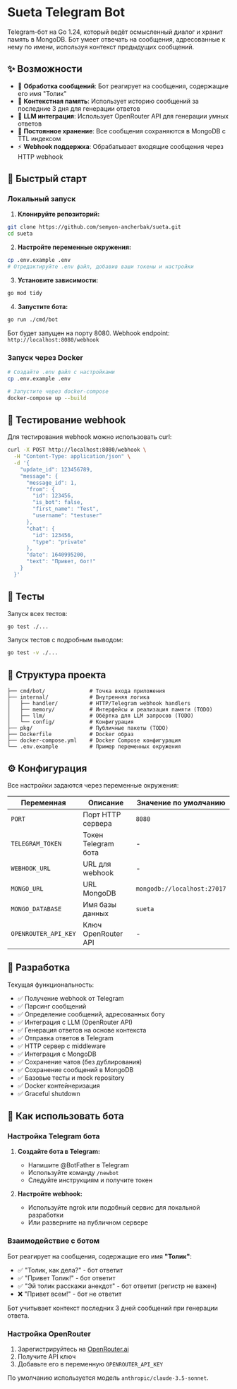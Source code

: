 # Sueta Telegram Bot

Telegram-бот на Go 1.24, который ведёт осмысленный диалог и хранит память в MongoDB. Бот умеет отвечать на сообщения, адресованные к нему по имени, используя контекст предыдущих сообщений.

## ✨ Возможности

- 🤖 **Обработка сообщений**: Бот реагирует на сообщения, содержащие его имя "Толик"
- 🧠 **Контекстная память**: Использует историю сообщений за последние 3 дня для генерации ответов
- 🚀 **LLM интеграция**: Использует OpenRouter API для генерации умных ответов
- 💾 **Постоянное хранение**: Все сообщения сохраняются в MongoDB с TTL индексом
- ⚡ **Webhook поддержка**: Обрабатывает входящие сообщения через HTTP webhook

## 🚀 Быстрый старт

### Локальный запуск

1. **Клонируйте репозиторий:**
```bash
git clone https://github.com/semyon-ancherbak/sueta.git
cd sueta
```

2. **Настройте переменные окружения:**
```bash
cp .env.example .env
# Отредактируйте .env файл, добавив ваши токены и настройки
```

3. **Установите зависимости:**
```bash
go mod tidy
```

4. **Запустите бота:**
```bash
go run ./cmd/bot
```

Бот будет запущен на порту 8080. Webhook endpoint: `http://localhost:8080/webhook`

### Запуск через Docker

```bash
# Создайте .env файл с настройками
cp .env.example .env

# Запустите через docker-compose
docker-compose up --build
```

## 📝 Тестирование webhook

Для тестирования webhook можно использовать curl:

```bash
curl -X POST http://localhost:8080/webhook \
  -H "Content-Type: application/json" \
  -d '{
    "update_id": 123456789,
    "message": {
      "message_id": 1,
      "from": {
        "id": 123456,
        "is_bot": false,
        "first_name": "Test",
        "username": "testuser"
      },
      "chat": {
        "id": 123456,
        "type": "private"
      },
      "date": 1640995200,
      "text": "Привет, бот!"
    }
  }'
```

## 🧪 Тесты

Запуск всех тестов:
```bash
go test ./...
```

Запуск тестов с подробным выводом:
```bash
go test -v ./...
```

## 📂 Структура проекта

```
├── cmd/bot/              # Точка входа приложения
├── internal/             # Внутренняя логика
│   ├── handler/          # HTTP/Telegram webhook handlers
│   ├── memory/           # Интерфейсы и реализация памяти (TODO)
│   ├── llm/              # Обёртка для LLM запросов (TODO)
│   └── config/           # Конфигурация
├── pkg/                  # Публичные пакеты (TODO)
├── Dockerfile            # Docker образ
├── docker-compose.yml    # Docker Compose конфигурация
└── .env.example          # Пример переменных окружения
```

## ⚙️ Конфигурация

Все настройки задаются через переменные окружения:

| Переменная | Описание | Значение по умолчанию |
|------------|----------|----------------------|
| `PORT` | Порт HTTP сервера | `8080` |
| `TELEGRAM_TOKEN` | Токен Telegram бота | - |
| `WEBHOOK_URL` | URL для webhook | - |
| `MONGO_URL` | URL MongoDB | `mongodb://localhost:27017` |
| `MONGO_DATABASE` | Имя базы данных | `sueta` |
| `OPENROUTER_API_KEY` | Ключ OpenRouter API | - |

## 🔧 Разработка

Текущая функциональность:
- ✅ Получение webhook от Telegram
- ✅ Парсинг сообщений  
- ✅ Определение сообщений, адресованных боту
- ✅ Интеграция с LLM (OpenRouter API)
- ✅ Генерация ответов на основе контекста
- ✅ Отправка ответов в Telegram
- ✅ HTTP сервер с middleware
- ✅ Интеграция с MongoDB
- ✅ Сохранение чатов (без дублирования)
- ✅ Сохранение сообщений в MongoDB
- ✅ Базовые тесты и mock repository
- ✅ Docker контейнеризация
- ✅ Graceful shutdown


## 🎯 Как использовать бота

### Настройка Telegram бота

1. **Создайте бота в Telegram:**
   - Напишите @BotFather в Telegram
   - Используйте команду `/newbot`
   - Следуйте инструкциям и получите токен

2. **Настройте webhook:**
   - Используйте ngrok или подобный сервис для локальной разработки
   - Или разверните на публичном сервере

### Взаимодействие с ботом

Бот реагирует на сообщения, содержащие его имя **"Толик"**:

- ✅ "Толик, как дела?" - бот ответит
- ✅ "Привет Толик!" - бот ответит  
- ✅ "Эй толик расскажи анекдот" - бот ответит (регистр не важен)
- ❌ "Привет всем!" - бот не ответит

Бот учитывает контекст последних 3 дней сообщений при генерации ответа.

### Настройка OpenRouter

1. Зарегистрируйтесь на [OpenRouter.ai](https://openrouter.ai/)
2. Получите API ключ
3. Добавьте его в переменную `OPENROUTER_API_KEY`

По умолчанию используется модель `anthropic/claude-3.5-sonnet`.
